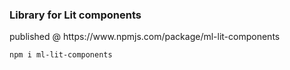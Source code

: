 <h3>Library for Lit components</h3>
<p>published @ https://www.npmjs.com/package/ml-lit-components</p>
<code>npm i ml-lit-components</code>
